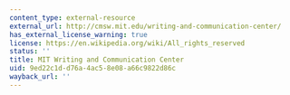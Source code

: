 ```yaml
---
content_type: external-resource
external_url: http://cmsw.mit.edu/writing-and-communication-center/
has_external_license_warning: true
license: https://en.wikipedia.org/wiki/All_rights_reserved
status: ''
title: MIT Writing and Communication Center
uid: 9ed22c1d-d76a-4ac5-8e08-a66c9822d86c
wayback_url: ''
---
```

